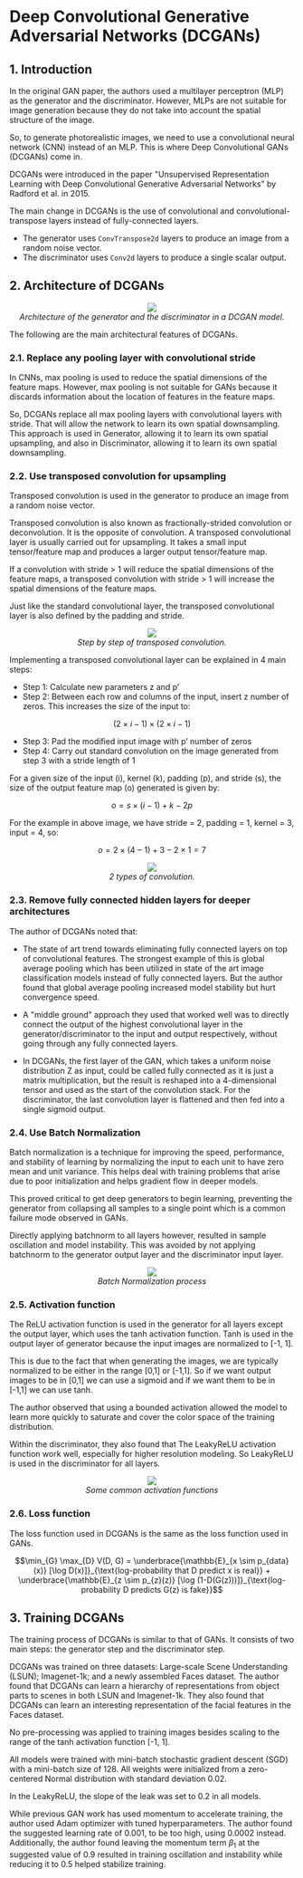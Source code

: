 # **Deep Convolutional Generative Adversarial Networks (DCGANs)**

## **1. Introduction**

In the original GAN paper, the authors used a multilayer perceptron (MLP) as the generator and the discriminator. However, MLPs are not suitable for image generation because they do not take into account the spatial structure of the image.

So, to generate photorealistic images, we need to use a convolutional neural network (CNN) instead of an MLP. This is where Deep Convolutional GANs (DCGANs) come in.

DCGANs were introduced in the paper "Unsupervised Representation Learning with Deep Convolutional Generative Adversarial Networks" by Radford et al. in 2015.

The main change in DCGANs is the use of convolutional and convolutional-transpose layers instead of fully-connected layers.

- The generator uses `ConvTranspose2d` layers to produce an image from a random noise vector.
- The discriminator uses `Conv2d` layers to produce a single scalar output.

## **2. Architecture of DCGANs**

<p align="center">
  <img src="https://tjmachinelearning.com/lectures/1718/gan/dcgan.png" >
  <br>
  <i>Architecture of the generator and the discriminator in a DCGAN model.</i>
</p>

The following are the main architectural features of DCGANs.

### **2.1. Replace any pooling layer with convolutional stride**

In CNNs, max pooling is used to reduce the spatial dimensions of the feature maps. However, max pooling is not suitable for GANs because it discards information about the location of features in the feature maps.

So, DCGANs replace all max pooling layers with convolutional layers with stride. That will allow the network to learn its own spatial downsampling. This approach is used in Generator, allowing it to learn its own spatial upsampling, and also in Discriminator, allowing it to learn its own spatial downsampling.

### **2.2. Use transposed convolution for upsampling**

Transposed convolution is used in the generator to produce an image from a random noise vector.

Transposed convolution is also known as fractionally-strided convolution or deconvolution. It is the opposite of convolution. A transposed convolutional layer is usually carried out for upsampling. It takes a small input tensor/feature map and produces a larger output tensor/feature map.

If a convolution with stride > 1 will reduce the spatial dimensions of the feature maps, a transposed convolution with stride > 1 will increase the spatial dimensions of the feature maps.

Just like the standard convolutional layer, the transposed convolutional layer is also defined by the padding and stride.

<p align="center">
  <img src="https://i0.wp.com/nttuan8.com/wp-content/uploads/2020/04/t2.png?resize=1536%2C366&ssl=1" >
  <br>
  <i>Step by step of transposed convolution.</i>
</p>

Implementing a transposed convolutional layer can be explained in 4 main steps:

- Step 1: Calculate new parameters z and p’
- Step 2: Between each row and columns of the input, insert z number of zeros. This increases the size of the input to:
  
```math
(2 \times i-1) \times (2 \times i-1)
```

- Step 3: Pad the modified input image with p’ number of zeros
- Step 4: Carry out standard convolution on the image generated from step 3 with a stride length of 1

For a given size of the input (i), kernel (k), padding (p), and stride (s), the size of the output feature map (o) generated is given by:

```math
o = s \times (i-1) + k - 2p
```

For the example in above image, we have stride = 2, padding = 1, kernel = 3, input = 4, so:

```math
o = 2 \times (4-1) + 3 - 2 \times 1 = 7
```

<p align="center">
  <img src="https://miro.medium.com/v2/resize:fit:720/format:webp/1*zbVS6lHvo9J4aRZeE-77lA.png" >
  <br>
  <i>2 types of convolution.</i>
</p>

### **2.3. Remove fully connected hidden layers for deeper architectures**

The author of DCGANs noted that:

- The state of art trend towards eliminating fully connected layers on top of convolutional features. The strongest example of this is global average pooling which has been utilized in state of the art image classification models instead of fully connected layers. But the author found that global average pooling increased model stability but hurt convergence speed.

- A "middle ground" approach they used that worked well was to directly connect the output of the highest convolutional layer in the generator/discriminator to the input and output respectively, without going through any fully connected layers.

- In DCGANs, the first layer of the GAN, which takes a uniform noise distribution Z as input, could be called fully connected as it is just a matrix multiplication, but the result is reshaped into a 4-dimensional tensor and used as the start of the convolution stack. For the discriminator, the last convolution layer is flattened and then fed into a single sigmoid output.

### **2.4. Use Batch Normalization**

Batch normalization is a technique for improving the speed, performance, and stability of learning by normalizing the input to each unit to have zero mean and unit variance. This helps deal with training problems that arise due to poor initialization and helps gradient flow in deeper models.

This proved critical to get deep generators to begin learning, preventing the generator from collapsing all samples to a single point which is a common failure mode observed in GANs.

Directly applying batchnorm to all layers however, resulted in sample oscillation and model instability. This was avoided by not applying batchnorm to the generator output layer and the discriminator input layer.

<p align="center">
  <img src="https://i.stack.imgur.com/VEQhM.png" >
  <br>
  <i>Batch Normalization process</i>
</p>

### **2.5. Activation function**

The ReLU activation function is used in the generator for all layers except the output layer, which uses the tanh activation function. Tanh is used in the output layer of generator because the input images are normalized to [-1, 1].

This is due to the fact that when generating the images, we are typically normalized to be either in the range [0,1] or [-1,1]. So if we want output images to be in [0,1] we can use a sigmoid and if we want them to be in [-1,1] we can use tanh.

The author observed that using a bounded activation allowed the model to learn more quickly to saturate and cover the color space of the training distribution.

Within the discriminator, they also found that The LeakyReLU activation function work
well, especially for higher resolution modeling. So LeakyReLU is used in the discriminator for all layers.

<p align="center">
  <img src="https://ai-artificial-intelligence.webyes.com.br/wp-content/uploads/2022/09/image-1-967x1024.png" >
  <br>
  <i>Some common activation functions</i>
</p>

### **2.6. Loss function**

The loss function used in DCGANs is the same as the loss function used in GANs.

```math
\min_{G} \max_{D} V(D, G) = \underbrace{\mathbb{E}_{x \sim p_{data}(x)} [\log D(x)]}_{\text{log-probability that D predict x is real}} + \underbrace{\mathbb{E}_{z \sim p_{z}(z)} [\log (1-D(G(z)))]}_{\text{log-probability D predicts G(z) is fake}}
```

## **3. Training DCGANs**

The training process of DCGANs is similar to that of GANs. It consists of two main steps: the generator step and the discriminator step.

DCGANs was trained on three datasets: Large-scale Scene Understanding (LSUN); Imagenet-1k; and a newly assembled Faces dataset. The author found that DCGANs can learn a hierarchy of representations from object parts to scenes in both LSUN and Imagenet-1k. They also found that DCGANs can learn an interesting representation of the facial features in the Faces dataset.

No pre-processing was applied to training images besides scaling to the range of the tanh activation function [-1, 1].

All models were trained with mini-batch stochastic gradient descent (SGD) with a mini-batch size of 128. All weights were initialized from a zero-centered Normal distribution with standard deviation 0.02.

In the LeakyReLU, the slope of the leak was set to 0.2 in all models.

While previous GAN work has used momentum to accelerate training, the author used Adam optimizer with tuned hyperparameters. The author found the suggested learning rate of 0.001, to be too high, using 0.0002 instead. Additionally, the author found leaving the momentum term $\beta_1$ at the suggested value of 0.9 resulted in training oscillation and instability while reducing it to 0.5 helped stabilize training.
